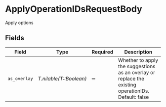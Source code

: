 # ApplyOperationIDsRequestBody

Apply options


## Fields

| Field                                                                                               | Type                                                                                                | Required                                                                                            | Description                                                                                         |
| --------------------------------------------------------------------------------------------------- | --------------------------------------------------------------------------------------------------- | --------------------------------------------------------------------------------------------------- | --------------------------------------------------------------------------------------------------- |
| `as_overlay`                                                                                        | *T.nilable(T::Boolean)*                                                                             | :heavy_minus_sign:                                                                                  | Whether to apply the suggestions as an overlay or replace the existing operationIDs. Default: false |